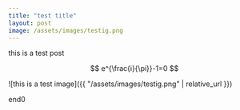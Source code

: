 ```yaml
---
title: "test title"
layout: post
image: /assets/images/testig.png
---
```


this is a test post

$$
e^{\frac{i}{\pi}}-1=0
$$

![this is a test image]({{ "/assets/images/testig.png" | relative_url }})

end0
